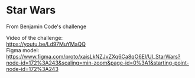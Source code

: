 <h1>Star Wars</h1>

From Benjamin Code's challenge <br>

Video of the challenge: <br>
https://youtu.be/Ld97MuYMaQQ <br>
Figma model: <br>
https://www.figma.com/proto/xaisLkNZJvZXq6Ca8qO6El/UI_StarWars?node-id=172%3A243&scaling=min-zoom&page-id=0%3A1&starting-point-node-id=172%3A243
